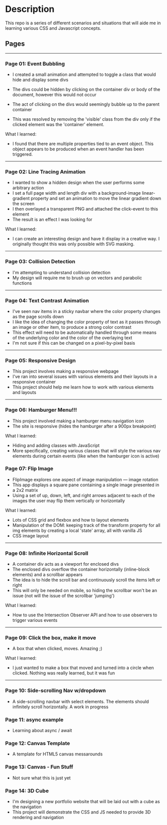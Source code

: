 # Description

This repo is a series of different scenarios and situations that will aide me in learning various CSS and Javascript concepts.

## Pages

---

### Page 01: Event Bubbling

- I created a small animation and attempted to toggle a class that would hide and display some divs
- The divs could be hidden by clicking on the container div or body of the document, however this would not occur
- The act of clicking on the divs would seemingly bubble up to the parent container

- This was resolved by removing the 'visible' class from the div only if the clicked element was the 'container' element.

What I learned:

- I found that there are multiple properties tied to an event object. This object appears to be produced when an event handler has been triggered.

---

### Page 02: Line Tracing Animation

- I wanted to show a hidden design when the user performs some arbitrary action
- I set a full page width and length div with a background-image linear-gradient property and set an animation to move the linear gradient down the screen
- I then overlayed a transparent PNG and attached the click-event to this element
- The result is an effect I was looking for

What I learned:

- I can create an interesting design and have it display in a creative way. I originally thought this was only possible with SVG masking.

---

### Page 03: Collision Detection

- I'm attempting to understand collision detection
- My design will require me to brush up on vectors and parabolic functions

---

### Page 04: Text Contrast Animation

- I've seen nav items in a sticky navbar where the color property changes as the page scrolls down
- I like the idea of changing the color property of text as it passes through an image or other item, to produce a strong color contrast
- This effect will need to be automatically handled through some means of the underlying color and the color of the overlaying text
- I'm not sure if this can be changed on a pixel-by-pixel basis

---

### Page 05: Responsive Design

- This project involves making a responsive webpage
- I've ran into several issues with various elements and their layouts in a responsive container
- This project should help me learn how to work with various elements and layouts

---

### Page 06: Hamburger Menu!!!

- This project involved making a hamburger menu navigation icon
- The site is responsive (hides the hamburger after a 900px breakpoint)

What I learned:

- Hiding and adding classes with JavaScript
- More specifically, creating various classes that will style the various nav elements during certain events (like when the hamburger icon is active)

### Page 07: Flip Image

- FlipImage explores one aspect of image manipulation — image rotation
- This app displays a square pane containing a single image presented in a 2x2 matrix
- Using a set of up, down, left, and right arrows adjacent to each of the images the user may flip them vertically or horizontally

What I learned:

- Lots of CSS grid and flexbox and how to layout elements
- Manipulation of the DOM: keeping track of the transform property for all img elements by creating a local 'state' array, all with vanilla JS
- CSS image layout

---

### Page 08: Infinite Horizontal Scroll

- A container div acts as a viewport for enclosed divs
- The enclosed divs overflow the container horizontally (inline-block elements) and a scrollbar appears
- The idea is to hide the scroll bar and continuously scroll the items left or right
- This will only be needed on mobile, so hiding the scrollbar won't be an issue (not will the issue of the scrollbar 'jumping')

What I learned:

- How to use the Intersection Observer API and how to use observers to trigger various events

---

### Page 09: Click the box, make it move

- A box that when clicked, moves. Amazing ;)

What I learned:

- I just wanted to make a box that moved and turned into a circle when clicked. Nothing was really learned, but it was fun

---

### Page 10: Side-scrolling Nav w/dropdown

- A side-scrolling navbar with select elements. The elements should infinitely scroll horizontally. A work in progress

### Page 11: async example

- Learning about async / await

### Page 12: Canvas Template

- A template for HTML5 canvas messarounds

### Page 13: Canvas - Fun Stuff

- Not sure what this is just yet

### Page 14: 3D Cube

- I'm designing a new portfolio website that will be laid out with a cube as the navigation
- This project will demonstrate the CSS and JS needed to provide 3D rendering and navigation
